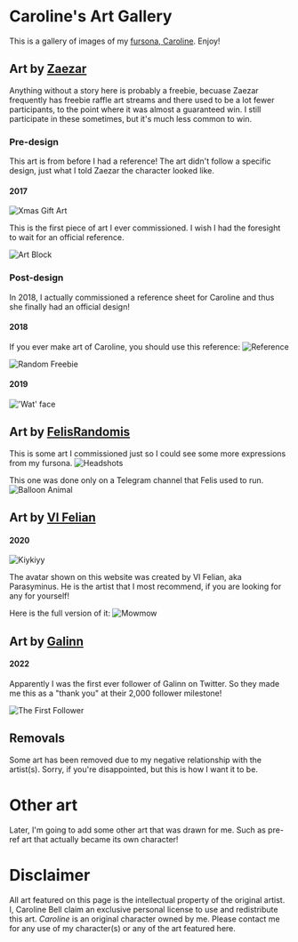 # Caroline's Art Gallery

This is a gallery of images of my [fursona, Caroline](/caroline/fursona.md). Enjoy!


## Art by [Zaezar](https://www.zaezardraws.com)

Anything without a story here is probably a freebie,
becuase Zaezar frequently has freebie raffle art streams
and there used to be a lot fewer participants,
to the point where it was almost a guaranteed win.
I still participate in these sometimes, but it's much less common to win.

### Pre-design

This art is from before I had a reference!
The art didn't follow a specific design, just what I told Zaezar the character looked like.

#### 2017

![Xmas Gift Art](/caroline/images/scarf_by_zaezar.png "Caroline in a big scarf - December 2017")

This is the first piece of art I ever commissioned.
I wish I had the foresight to wait for an official reference.

![Art Block](/caroline/images/head_tap_by_zaezar.gif "Caroline, tapping her head - December 2017")

### Post-design

In 2018, I actually commissioned a reference sheet for Caroline and thus she finally had an official design!

#### 2018

If you ever make art of Caroline, you should use this reference:
![Reference](/caroline/images/reference_by_zaezar.png "Caroline's reference sheet - May 2018")

![Random Freebie](/caroline/images/sept_18_freebie_by_zaezar.png "Caroline, leaned over with her arms back - September 2018")

#### 2019

!['Wat' face](/caroline/images/wat_by_zaezar.png "Caroline's 'Wat' face - March 2019")

## Art by [FelisRandomis](https://www.furaffinity.net/user/felisrandomis/)

This is some art I commissioned just so I could see some more expressions from my fursona.
![Headshots](/caroline/images/headshots_by_felis.png "Three headshots: Angry, Sad, and Blushing with rolled back eyes - July 2018")

This one was done only on a Telegram channel that Felis used to run.
![Balloon Animal](/caroline/images/bloon_by_felis.png "Caroline as a balloon animal - April 2019")



## Art by [VI Felian](https://www.furaffinity.net/user/vifelian/)

#### 2020

![Kiykiyy](/caroline/images/kiykiyy_by_felian.png "Caroline in sportswear - February 2020")

The avatar shown on this website was created by VI Felian, aka Parasyminus.
He is the artist that I most recommend, if you are looking for any for yourself!

Here is the full version of it:
![Mowmow](/caroline/images/mowmow_by_felian.jpg "A full-body pinup - March 2020")


## Art by [Galinn](https://twitter.com/ArtsGalinn)

#### 2022

Apparently I was the first ever follower of Galinn on Twitter.
So they made me this as a "thank you" at their 2,000 follower milestone!

![The First Follower](/caroline/images/first_follower_by_galinn.png "A beautiful soft-shaded bust - July 2022")

## Removals

Some art has been removed due to my negative relationship with the artist(s).
Sorry, if you're disappointed, but this is how I want it to be.

# Other art

Later, I'm going to add some other art that was drawn for me.
Such as pre-ref art that actually became its own character!


# Disclaimer

All art featured on this page is the intellectual property of the original artist.
I, Caroline Bell claim an exclusive personal license to use and redistribute this art.
*Caroline* is an original character owned by me. Please contact me for any use of my
character(s) or any of the art featured here.
